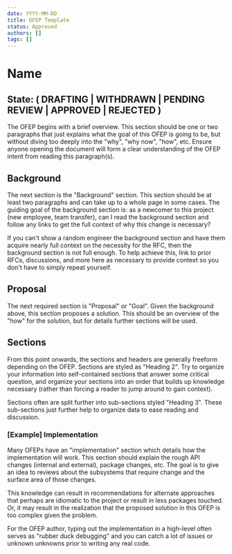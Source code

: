 ```yaml
---
date: YYYY-MM-DD
title: OFEP Template
status: Approved
authors: []
tags: []
---
```


# Name

## State: ( DRAFTING | WITHDRAWN | PENDING REVIEW | APPROVED | REJECTED )

The OFEP begins with a brief overview. This section should be one or two paragraphs that just explains what the goal of this OFEP is going to be, but without diving too deeply into the "why", "why now", "how", etc. Ensure anyone opening the document will form a clear understanding of the OFEP intent from reading this paragraph(s).

## Background

The next section is the "Background" section. This section should be at least two paragraphs and can take up to a whole page in some cases. The guiding goal of the background section is: as a newcomer to this project (new employee, team transfer), can I read the background section and follow any links to get the full context of why this change is necessary? 

If you can't show a random engineer the background section and have them acquire nearly full context on the necessity for the RFC, then the background section is not full enough. To help achieve this, link to prior RFCs, discussions, and more here as necessary to provide context so you don't have to simply repeat yourself.

## Proposal

The next required section is "Proposal" or "Goal". Given the background above, this section proposes a solution. This should be an overview of the "how" for the solution, but for details further sections will be used.

## Sections

From this point onwards, the sections and headers are generally freeform depending on the OFEP. Sections are styled as "Heading 2". Try to organize your information into self-contained sections that answer some critical question, and organize your sections into an order that builds up knowledge necessary (rather than forcing a reader to jump around to gain context).

Sections often are split further into sub-sections styled "Heading 3". These sub-sections just further help to organize data to ease reading and discussion.

### [Example] Implementation

Many OFEPs have an "implementation" section which details how the implementation will work. This section should explain the rough API changes (internal and external), package changes, etc. The goal is to give an idea to reviews about the subsystems that require change and the surface area of those changes. 

This knowledge can result in recommendations for alternate approaches that perhaps are idiomatic to the project or result in less packages touched. Or, it may result in the realization that the proposed solution in this OFEP is too complex given the problem.

For the OFEP author, typing out the implementation in a high-level often serves as "rubber duck debugging" and you can catch a lot of issues or unknown unknowns prior to writing any real code.
